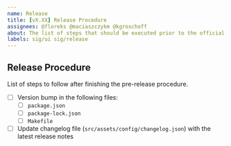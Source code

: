```yaml
---
name: Release
title: [vX.XX] Release Procedure
assignees: @floreks @maciaszczykm @kgroschoff
about: The list of steps that should be executed prior to the official release
labels: sig/ui sig/release
---
```


## Release Procedure
List of steps to follow after finishing the pre-release procedure.

- [ ] Version bump in the following files:
  - [ ] `package.json`
  - [ ] `package-lock.json`
  - [ ] `Makefile`
- [ ] Update changelog file (`src/assets/config/changelog.json`) with the latest release notes  
